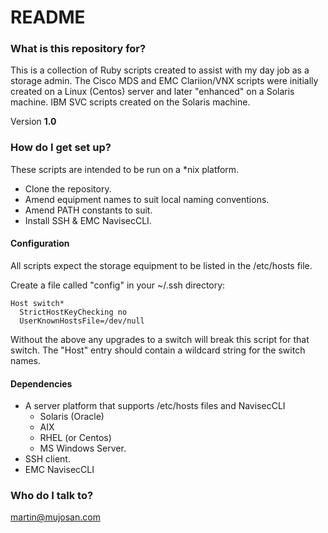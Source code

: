 # README #

### What is this repository for? ###

This is a collection of Ruby scripts created to assist with my day job as a storage admin.
The Cisco MDS and EMC Clariion/VNX scripts were initially created on a Linux (Centos) server and later "enhanced" on a Solaris machine. IBM SVC scripts created on the Solaris machine.

Version **1.0**

### How do I get set up? ###

These scripts are intended to be run on a *nix platform. 

* Clone the repository.
* Amend equipment names to suit local naming conventions.
* Amend PATH constants to suit.
* Install SSH & EMC NavisecCLI.

#### Configuration ####

All scripts expect the storage equipment to be listed in the /etc/hosts file.

Create a file called "config" in your ~/.ssh directory:

    Host switch*
      StrictHostKeyChecking no
      UserKnownHostsFile=/dev/null


Without the above any upgrades to a switch will break this script for that switch. The "Host" entry should contain a wildcard string for the switch names.

#### Dependencies ####

* A server platform that supports /etc/hosts files and NavisecCLI
    * Solaris (Oracle)
    * AIX
    * RHEL (or Centos)
    * MS Windows Server.
* SSH client.
* EMC NavisecCLI

### Who do I talk to? ###

martin@mujosan.com